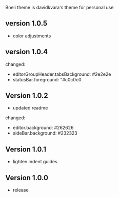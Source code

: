 Bneli theme is davidkvara's theme for personal use

## version 1.0.5

* color adjustments

## version 1.0.4

changed:

* editorGroupHeader.tabsBackground: #2e2e2e
* statusBar.foreground: "#c0c0c0

## Version 1.0.2

* updated readme

changed:

* editor.background: #262626
* sideBar.background: #232323

## Version 1.0.1

* lighten indent guides

## Version 1.0.0

* release
